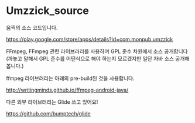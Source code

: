 # Umzzick_source

움찍의 소스 코드입니다.

https://play.google.com/store/apps/details?id=com.monpub.umzzick

FFmpeg, FFmpeg 관련 라이브러리를 사용하며 GPL 준수 차원에서 소스 공개합니다
(까놓고 말해서 GPL 준수를 어떤식으로 해야 하는지 모르겠지만 일단 자바 소스 공개해봅니다.)

ffmpeg 라이브러리는 아래의 pre-build된 것을 사용합니다.

http://writingminds.github.io/ffmpeg-android-java/

다른 외부 라이브러리는 Glide 쓰고 있어요!

https://github.com/bumptech/glide
